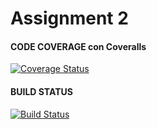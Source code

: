 # Assignment 2


#### CODE COVERAGE con Coveralls
[![Coverage Status](https://coveralls.io/repos/github/darckat038/Assignment2_IntToRomanPrinter/badge.svg?branch=master&kill_cache=1)](https://coveralls.io/github/darckat038/Assignment2_IntToRomanPrinter?branch=master)


#### BUILD STATUS
[![Build Status](https://github.com/darckat038/Assignment2_IntToRomanPrinter/actions/workflows/BuildA.yml/badge.svg?branch=master&kill_cache=1)](https://github.com/darckat038/Assignment2_IntToRomanPrinter/actions/workflows/buildA.yml)

